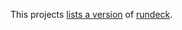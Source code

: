 This projects [lists a version](https://github.com/robertdebock/ansible-role-rundeck/blob/master/vars/main.yml) of [rundeck](https://rundeck.org/downloads.html).
